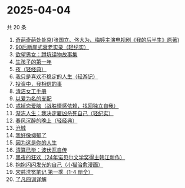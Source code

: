 # 2025-04-04

共 20 条

<!-- BEGIN WEREAD -->
<!-- 最后更新时间 2025-04-04 00:14:22 +0800 -->
1. [奇葩奇葩处处哀(张国立、佟大为、梅婷主演电视剧《我的后半生》原著)](https://weread.qq.com/web/bookDetail/f00329c0813ab9cc4g012ec4)
1. [90后断崖式衰老实录（轻纪实）](https://weread.qq.com/web/bookDetail/883324a0813ab9c81g016c9c)
1. [欲望男女：蹲坑读物故事集](https://weread.qq.com/web/bookDetail/f83320a0813ab9c90g015c2e)
1. [生孩子的第一年](https://weread.qq.com/web/bookDetail/f3732df0813ab9c6eg013666)
1. [夜（轻经典）](https://weread.qq.com/web/bookDetail/92032730813ab9c8cg0131a1)
1. [我只是喜欢不稳定的人生（轻游记）](https://weread.qq.com/web/bookDetail/61632870813ab9cd1g016717)
1. [投资中，我相信的事](https://weread.qq.com/web/bookDetail/e7a32530813ab9c7cg014c8a)
1. [清洁女工手册](https://weread.qq.com/web/bookDetail/57232ae0813ab6ff0g019af9)
1. [以爱为名的支配](https://weread.qq.com/web/bookDetail/7be320b0813ab93f4g019416)
1. [戒掉恋爱脑（战胜情感依赖，找回独立自我）](https://weread.qq.com/web/bookDetail/711326f0813ab7f96g0131fa)
1. [渐冻人生：我决定雇凶杀死自己（轻纪实）](https://weread.qq.com/web/bookDetail/be332e60813ab9c75g019560)
1. [春风沉醉的晚上（轻经典）](https://weread.qq.com/web/bookDetail/29032c50813ab9c32g0116a7)
1. [沧城](https://weread.qq.com/web/bookDetail/10e32ff0813ab9c72g019371)
1. [我好像抑郁了](https://weread.qq.com/web/bookDetail/1c032c20813ab9c7cg0178f4)
1. [因为这是你的人生](https://weread.qq.com/web/bookDetail/aa3329b0813ab9c8eg01957c)
1. [清算已毕：波伏瓦自传](https://weread.qq.com/web/bookDetail/bbe32070813ab9a6ag011bc1)
1. [黑夜的狂欢（24年诺贝尔文学奖得主韩江新作）](https://weread.qq.com/web/bookDetail/b2932c90813ab9cb1g011ee5)
1. [抱抱闪闪发光的自己（小猫治愈漫画）](https://weread.qq.com/web/bookDetail/6db32970813ab9c7cg016cc7)
1. [宋慈洗冤笔记 第一季（1-4 册全）](https://weread.qq.com/web/bookDetail/bea326d0813ab7fcag016618)
1. [了凡四训详解](https://weread.qq.com/web/bookDetail/b6832d40813ab92d2g015378)
<!-- END WEREAD -->